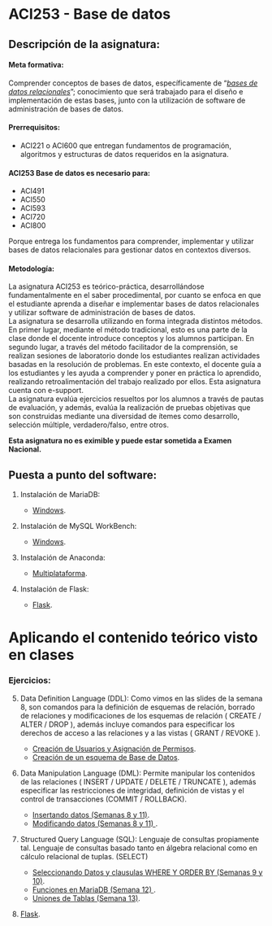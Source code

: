 # ACI253 - Base de datos

## Descripción de la asignatura:

#### Meta formativa:
Comprender conceptos de bases de datos, específicamente de “[_bases de datos relacionales_](https://www.oracle.com/cl/database/what-is-a-relational-database/)”; conocimiento que será trabajado para el diseño e implementación de estas bases, junto con la utilización de software de administración de bases de datos.  
#### Prerrequisitos:
- ACI221 o ACI600 que entregan fundamentos de programación, algoritmos y estructuras de datos requeridos en la asignatura. 
 
#### ACI253 Base de datos es necesario para:
- ACI491
- ACI550
- ACI593
- ACI720
- ACI800  
  
Porque entrega los fundamentos para comprender, implementar y utilizar bases de datos relacionales para gestionar datos en contextos diversos.

#### Metodología:
La asignatura ACI253 es teórico-práctica, desarrollándose fundamentalmente en el saber procedimental, por cuanto se enfoca en que el estudiante aprenda
a diseñar e implementar bases de datos relacionales y utilizar software de administración de bases de datos.  
La asignatura se desarrolla utilizando en forma integrada distintos métodos. En primer lugar, mediante el método tradicional, esto es una parte de la clase
donde el docente introduce conceptos y los alumnos participan. En segundo lugar, a través del método facilitador de la comprensión, se realizan sesiones
de laboratorio donde los estudiantes realizan actividades basadas en la resolución de problemas. En este contexto, el docente guía a los estudiantes y les
ayuda a comprender y poner en práctica lo aprendido, realizando retroalimentación del trabajo realizado por ellos. Esta asignatura cuenta con e-support.  
La asignatura evalúa ejercicios resueltos por los alumnos a través de pautas de evaluación, y además, evalúa la realización de pruebas objetivas que son
construidas mediante una diversidad de ítemes como desarrollo, selección múltiple, verdadero/falso, entre otros.

__Esta asignatura no es eximible y puede estar sometida a Examen Nacional.__


## Puesta a punto del software:

1. Instalación de MariaDB:
    - [Windows](code/1a.md).

2. Instalación de MySQL WorkBench:
    - [Windows](code/2a.md).

3. Instalación de Anaconda:
   - [Multiplataforma](code/3a.md).

4. Instalación de Flask:
   - [Flask](code/4a.md).
    
# Aplicando el contenido teórico visto en clases

### Ejercicios:

5. Data Definition Language (DDL):
Como vimos en las slides de la semana 8, son comandos para la definición de esquemas de relación, borrado de relaciones y modificaciones de los esquemas de relación ( CREATE / ALTER / DROP ), además incluye comandos para especificar los derechos de acceso a las relaciones y a las vistas ( GRANT / REVOKE ).
    - [Creación de Usuarios y Asignación de Permisos](code/5a.md).
    - [Creación de un esquema de Base de Datos](code/5b.md).
6. Data Manipulation Language (DML):
Permite manipular los contenidos de las relaciones ( INSERT / UPDATE / DELETE / TRUNCATE ),  además especificar las restricciones de integridad, definición de vistas y el control de transacciones (COMMIT / ROLLBACK).
    - [Insertando datos (Semanas 8 y 11)](code/6a.md).
    - [Modificando datos (Semanas 8 y 11) ](code/6b.md).

7. Structured Query Language (SQL): Lenguaje de consultas propiamente tal. Lenguaje de consultas basado tanto en álgebra relacional como en cálculo relacional de tuplas.  (SELECT)
    - [Seleccionando Datos y clausulas WHERE Y ORDER BY (Semanas 9 y 10)](code/7a.md).
    - [Funciones en MariaDB (Semana 12) ](code/7b.md).
    - [Uniones de Tablas (Semana 13)](code/7c.md).

8. [Flask](code/8.ipynb).  
